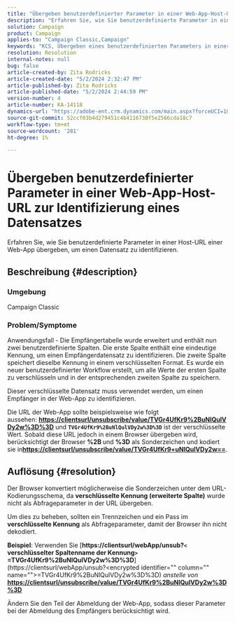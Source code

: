 ```yaml
---
title: "Übergeben benutzerdefinierter Parameter in einer Web-App-Host-URL zur Identifizierung eines Datensatzes"
description: "Erfahren Sie, wie Sie benutzerdefinierte Parameter in eine Host-URL einer Web-App übergeben, um einen Datensatz zu identifizieren"
solution: Campaign
product: Campaign
applies-to: "Campaign Classic,Campaign"
keywords: "KCS, Übergeben eines benutzerdefinierten Parameters in einer Web-App-Host-URL zur Identifizierung eines Datensatzes"
resolution: Resolution
internal-notes: null
bug: false
article-created-by: Zita Rodricks
article-created-date: "5/2/2024 2:32:47 PM"
article-published-by: Zita Rodricks
article-published-date: "5/2/2024 2:44:59 PM"
version-number: 4
article-number: KA-14118
dynamics-url: "https://adobe-ent.crm.dynamics.com/main.aspx?forceUCI=1&pagetype=entityrecord&etn=knowledgearticle&id=7955dad4-9008-ef11-9f8a-6045bd026dc7"
source-git-commit: 52ccf03b4d279451c4b4116730f5e2566cda18c7
workflow-type: tm+mt
source-wordcount: '281'
ht-degree: 1%

---
```


# Übergeben benutzerdefinierter Parameter in einer Web-App-Host-URL zur Identifizierung eines Datensatzes


Erfahren Sie, wie Sie benutzerdefinierte Parameter in einer Host-URL einer Web-App übergeben, um einen Datensatz zu identifizieren.

## Beschreibung {#description}


### Umgebung

Campaign Classic

### Problem/Symptome

Anwendungsfall - Die Empfängertabelle wurde erweitert und enthält nun zwei benutzerdefinierte Spalten. Die erste Spalte enthält eine eindeutige Kennung, um einen Empfängerdatensatz zu identifizieren. Die zweite Spalte speichert dieselbe Kennung in einem verschlüsselten Format. Es wurde ein neuer benutzerdefinierter Workflow erstellt, um alle Werte der ersten Spalte zu verschlüsseln und in der entsprechenden zweiten Spalte zu speichern.

Dieser verschlüsselte Datensatz muss verwendet werden, um einen Empfänger in der Web-App zu identifizieren.

Die URL der Web-App sollte beispielsweise wie folgt aussehen: [<b>https://clientsurl/unsubscribe/value/TVGr4UfKr9%2BuNlQulVDy2w%3D%3D</b>](https://clientsurl/unsubscribe/value/TVGr4UfKr9%2BuNlQulVDy2w%3D%3D) und <b>`TVGr4UfKr9%2BuNlQulVDy2w%3D%3D`</b> ist der verschlüsselte Wert. Sobald diese URL jedoch in einem Browser übergeben wird, berücksichtigt der Browser <b>%2B </b>und <b>%3D</b> als Sonderzeichen und kodiert sie in[<b>https://clientsurl/unsubscribe/value/TVGr4UfKr9+uNlQulVDy2w==</b>](https://&amp;nbsp;https://clientsurl/unsubscribe/value/TVGr4UfKr9+uNlQulVDy2w==).


## Auflösung {#resolution}


Der Browser konvertiert möglicherweise die Sonderzeichen unter dem URL-Kodierungsschema, da <b>verschlüsselte Kennung (erweiterte Spalte)</b> wurde nicht als Abfrageparameter in der URL übergeben.

Um dies zu beheben, sollten ein Trennzeichen und ein Pass im <b>verschlüsselte Kennung</b> als Abfrageparameter, damit der Browser ihn nicht dekodiert.

<b>Beispiel</b>: Verwenden Sie [<b>https://clientsurl/webApp/unsub?`<` verschlüsselter Spaltenname der Kennung`>` =TVGr4UfKr9%2BuNlQulVDy2w%3D%3D</b>](https://clientsurl/webApp/unsub?&lt;encrypted identifier=&quot;&quot; column=&quot;&quot; name=&quot;&quot;>=TVGr4UfKr9%2BuNlQulVDy2w%3D%3D) *anstelle von*[<b> https://clientsurl/unsubscribe/value/TVGr4UfKr9%2BuNlQulVDy2w%3D%3D</b>](https://clientsurl/unsubscribe/value/TVGr4UfKr9%2BuNlQulVDy2w%3D%3D)

Ändern Sie den Teil der Abmeldung der Web-App, sodass dieser Parameter bei der Abmeldung des Empfängers berücksichtigt wird.
